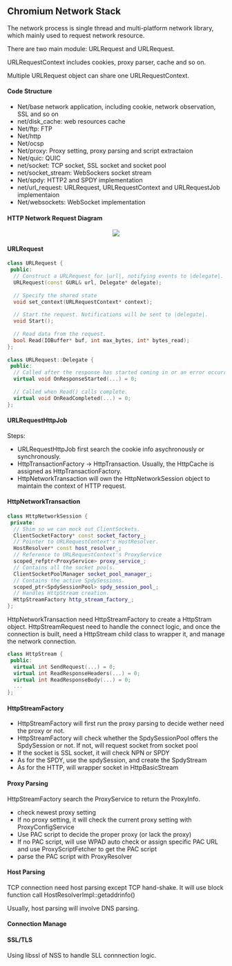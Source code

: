## Chromium Network Stack

The network process is single thread and multi-platform network library, which mainly used to request network resource.

There are two main module: URLRequest and URLRequest.

URLRequestContext includes cookies, proxy parser, cache and so on.

Multiple URLRequest object can share one URLRequestContext. 



#### Code Structure

- Net/base network application, including cookie, network observation, SSL and so on
- net/disk_cache: web resources cache
- Net/ftp: FTP
- Net/http
- Net/ocsp
- Net/proxy: Proxy setting, proxy parsing and script extractaion
- Net/quic: QUIC
- net/socket: TCP socket, SSL socket and socket pool
- net/socket_stream: WebSockers socket stream
- Net/spdy: HTTP2 and SPDY implementation
- net/url_request: URLRequest, URLRequestContext and URLRequestJob implementaion
- Net/websockets: WebSocket implementation



#### HTTP Network Request Diagram

<center>
  <img src = "https://upload-images.jianshu.io/upload_images/3768281-78cf6b9a51d321f4.jpg" />
</center>



#### URLRequest

```C++
class URLRequest {
 public:
  // Construct a URLRequest for |url|, notifying events to |delegate|.
  URLRequest(const GURL& url, Delegate* delegate);
  
  // Specify the shared state
  void set_context(URLRequestContext* context);
 
  // Start the request. Notifications will be sent to |delegate|.
  void Start();
 
  // Read data from the request.
  bool Read(IOBuffer* buf, int max_bytes, int* bytes_read);
};
 
class URLRequest::Delegate {
 public:
  // Called after the response has started coming in or an error occurred.
  virtual void OnResponseStarted(...) = 0;
 
  // Called when Read() calls complete.
  virtual void OnReadCompleted(...) = 0;
};

```

#### URLRequestHttpJob

Steps:

- URLRequestHttpJob first search the cookie info asychronously or synchronously. 
- HttpTransactionFactory -> HttpTransaction. Usually, the HttpCache is assigned as HttpTransactionFactory.
- HttpNetworkTransaction will own the HttpNetworkSession object to maintain the context of HTTP request.

#### HttpNetworkTransaction

```C++
class HttpNetworkSession {
 private:
  // Shim so we can mock out ClientSockets.
  ClientSocketFactory* const socket_factory_;
  // Pointer to URLRequestContext's HostResolver.
  HostResolver* const host_resolver_;
  // Reference to URLRequestContext's ProxyService
  scoped_refptr<ProxyService> proxy_service_;
  // Contains all the socket pools.
  ClientSocketPoolManager socket_pool_manager_;
  // Contains the active SpdySessions.
  scoped_ptr<SpdySessionPool> spdy_session_pool_;
  // Handles HttpStream creation.
  HttpStreamFactory http_stream_factory_;
};
```

HttpNetworkTransaction need HttpStreamFactory to create a HttpStram object. HttpStreamRequest need to handle the connect logic, and once the connection is built, need a HttpStream child class to wrapper it, and manage the network connection.

```C++
class HttpStream {
 public:
  virtual int SendRequest(...) = 0;
  virtual int ReadResponseHeaders(...) = 0;
  virtual int ReadResponseBody(...) = 0;
  ...
};
```



#### HttpStreamFactory

- HttpStreamFactory will first run the proxy parsing to decide wether need the proxy or not.
- HttpStreamFactory will check whether the SpdySessionPool offers the SpdySession or not. If not, will request socket from socket pool
- If the socket is SSL socket, it will check NPN or SPDY
- As for the SPDY, use the spdySession, and create the SpdyStream
- As for the HTTP, will wrapper socket in HttpBasicStream

#### Proxy Parsing

HttpStreamFactory search the ProxyService to return the ProxyInfo.

- check newest proxy setting
- If no proxy setting, it will check the current proxy setting with ProxyConfigService
- Use PAC script to decide the proper proxy (or lack the proxy)
- If no PAC script, will use WPAD auto check or assign specific PAC URL and use ProxyScriptFetcher to get the PAC script
- parse the PAC script with ProxyResolver

#### Host Parsing

TCP connection need host parsing except TCP hand-shake. It will use block function call HostResolverImpl::getaddrinfo()

Usually, host parsing will involve DNS parsing.

#### Connection Manage



#### SSL/TLS

Using libssl of NSS to handle SLL connnection logic.


